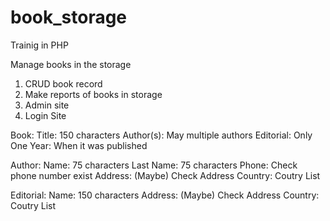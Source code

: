 # book_storage
 Trainig in PHP


Manage books in the storage

1. CRUD book record
2. Make reports of books in storage
3. Admin site
4. Login Site

Book:
    Title: 150 characters
    Author(s): May multiple authors
    Editorial: Only One
    Year: When it was published

Author:
    Name: 75 characters
    Last Name: 75 characters
    Phone: Check phone number exist
    Address: (Maybe) Check Address
    Country: Coutry List

Editorial:
    Name: 150 characters
    Address: (Maybe) Check Address
    Country: Coutry List
